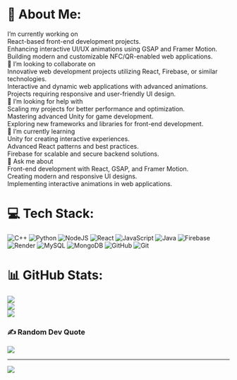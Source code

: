 # 💫 About Me:
 I’m currently working on<br>React-based front-end development projects.<br>Enhancing interactive UI/UX animations using GSAP and Framer Motion.<br>Building modern and customizable NFC/QR-enabled web applications.<br>🎉 I’m looking to collaborate on<br>Innovative web development projects utilizing React, Firebase, or similar technologies.<br>Interactive and dynamic web applications with advanced animations.<br>Projects requiring responsive and user-friendly UI design.<br>🤝 I’m looking for help with<br>Scaling my projects for better performance and optimization.<br>Mastering advanced Unity for game development.<br>Exploring new frameworks and libraries for front-end development.<br>🌱 I’m currently learning<br>Unity for creating interactive experiences.<br>Advanced React patterns and best practices.<br>Firebase for scalable and secure backend solutions.<br>💬 Ask me about<br>Front-end development with React, GSAP, and Framer Motion.<br>Creating modern and responsive UI designs.<br>Implementing interactive animations in web applications.


# 💻 Tech Stack:
![C++](https://img.shields.io/badge/c++-%2300599C.svg?style=for-the-badge&logo=c%2B%2B&logoColor=white) ![Python](https://img.shields.io/badge/python-3670A0?style=for-the-badge&logo=python&logoColor=ffdd54) ![NodeJS](https://img.shields.io/badge/node.js-6DA55F?style=for-the-badge&logo=node.js&logoColor=white) ![React](https://img.shields.io/badge/react-%2320232a.svg?style=for-the-badge&logo=react&logoColor=%2361DAFB) ![JavaScript](https://img.shields.io/badge/javascript-%23323330.svg?style=for-the-badge&logo=javascript&logoColor=%23F7DF1E) ![Java](https://img.shields.io/badge/java-%23ED8B00.svg?style=for-the-badge&logo=openjdk&logoColor=white) ![Firebase](https://img.shields.io/badge/firebase-%23039BE5.svg?style=for-the-badge&logo=firebase) ![Render](https://img.shields.io/badge/Render-%46E3B7.svg?style=for-the-badge&logo=render&logoColor=white) ![MySQL](https://img.shields.io/badge/mysql-4479A1.svg?style=for-the-badge&logo=mysql&logoColor=white) ![MongoDB](https://img.shields.io/badge/MongoDB-%234ea94b.svg?style=for-the-badge&logo=mongodb&logoColor=white) ![GitHub](https://img.shields.io/badge/github-%23121011.svg?style=for-the-badge&logo=github&logoColor=white) ![Git](https://img.shields.io/badge/git-%23F05033.svg?style=for-the-badge&logo=git&logoColor=white)
# 📊 GitHub Stats:
![](https://github-readme-stats.vercel.app/api?username=8890aman&theme=dark&hide_border=false&include_all_commits=false&count_private=false)<br/>
![](https://github-readme-streak-stats.herokuapp.com/?user=8890aman&theme=dark&hide_border=false)<br/>
![](https://github-readme-stats.vercel.app/api/top-langs/?username=8890aman&theme=dark&hide_border=false&include_all_commits=false&count_private=false&layout=compact)

### ✍️ Random Dev Quote
![](https://quotes-github-readme.vercel.app/api?type=horizontal&theme=radical)

---
[![](https://visitcount.itsvg.in/api?id=8890aman&icon=0&color=0)](https://visitcount.itsvg.in)

<!-- Proudly created with GPRM ( https://gprm.itsvg.in ) -->
